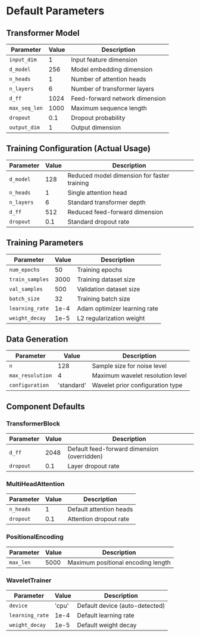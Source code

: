 # Default Parameters

## Transformer Model

| Parameter | Value | Description |
|-----------|-------|-------------|
| `input_dim` | 1 | Input feature dimension |
| `d_model` | 256 | Model embedding dimension |
| `n_heads` | 1 | Number of attention heads |
| `n_layers` | 6 | Number of transformer layers |
| `d_ff` | 1024 | Feed-forward network dimension |
| `max_seq_len` | 1000 | Maximum sequence length |
| `dropout` | 0.1 | Dropout probability |
| `output_dim` | 1 | Output dimension |

## Training Configuration (Actual Usage)

| Parameter | Value | Description |
|-----------|-------|-------------|
| `d_model` | 128 | Reduced model dimension for faster training |
| `n_heads` | 1 | Single attention head |
| `n_layers` | 6 | Standard transformer depth |
| `d_ff` | 512 | Reduced feed-forward dimension |
| `dropout` | 0.1 | Standard dropout rate |

## Training Parameters

| Parameter | Value | Description |
|-----------|-------|-------------|
| `num_epochs` | 50 | Training epochs |
| `train_samples` | 3000 | Training dataset size |
| `val_samples` | 500 | Validation dataset size |
| `batch_size` | 32 | Training batch size |
| `learning_rate` | 1e-4 | Adam optimizer learning rate |
| `weight_decay` | 1e-5 | L2 regularization weight |

## Data Generation

| Parameter | Value | Description |
|-----------|-------|-------------|
| `n` | 128 | Sample size for noise level |
| `max_resolution` | 4 | Maximum wavelet resolution level |
| `configuration` | 'standard' | Wavelet prior configuration type |

## Component Defaults

### TransformerBlock
| Parameter | Value | Description |
|-----------|-------|-------------|
| `d_ff` | 2048 | Default feed-forward dimension (overridden) |
| `dropout` | 0.1 | Layer dropout rate |

### MultiHeadAttention
| Parameter | Value | Description |
|-----------|-------|-------------|
| `n_heads` | 1 | Default attention heads |
| `dropout` | 0.1 | Attention dropout rate |

### PositionalEncoding
| Parameter | Value | Description |
|-----------|-------|-------------|
| `max_len` | 5000 | Maximum positional encoding length |

### WaveletTrainer
| Parameter | Value | Description |
|-----------|-------|-------------|
| `device` | 'cpu' | Default device (auto-detected) |
| `learning_rate` | 1e-4 | Default learning rate |
| `weight_decay` | 1e-5 | Default weight decay | 